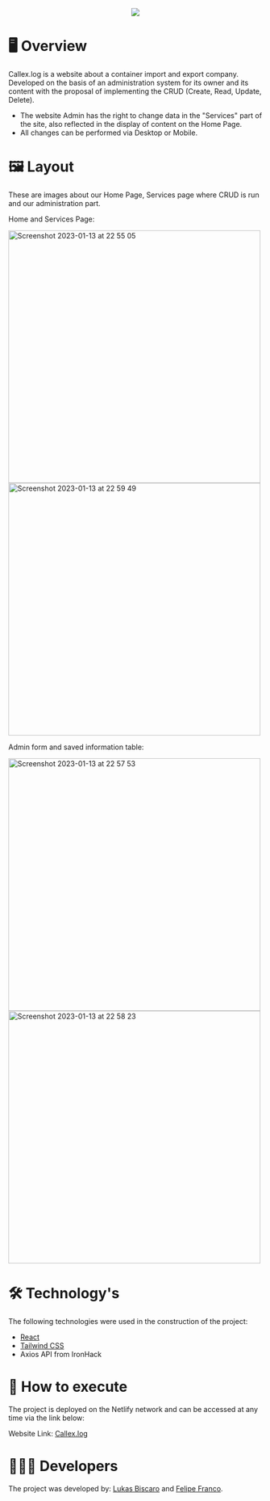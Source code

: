 <p align="center">
<img src="https://user-images.githubusercontent.com/83661031/212444447-06f636db-29c8-49e8-871f-3b5872a9b676.png"/>
</p>

# 🖥️ Overview

Callex.log is a website about a container import and export company. Developed on the basis of an administration system for its owner and its content with the proposal of implementing the CRUD (Create, Read, Update, Delete).

<ul>
<li>The website Admin has the right to change data in the "Services" part of the site, also reflected in the display of content on the Home Page.</li>
<li>All changes can be performed via Desktop or Mobile.</li>
</ul>

# 🖼️ Layout

These are images about our Home Page, Services page where CRUD is run and our administration part.

<div>

Home and Services Page:

<img width="500" alt="Screenshot 2023-01-13 at 22 55 05" src="https://user-images.githubusercontent.com/83661031/212445748-5912cf0b-846a-4adb-b210-52cf5988cd16.png">

<img width="500" alt="Screenshot 2023-01-13 at 22 59 49" src="https://user-images.githubusercontent.com/83661031/212445755-9399509e-7417-4f60-81aa-d72d1d307512.png">

Admin form and saved information table:

<img width="500" alt="Screenshot 2023-01-13 at 22 57 53" src="https://user-images.githubusercontent.com/83661031/212445760-0b554622-40b2-4d57-b9e9-1b224ba06229.png">

<img width="500" alt="Screenshot 2023-01-13 at 22 58 23" src="https://user-images.githubusercontent.com/83661031/212445765-b9335b82-0fb2-4caa-b5d6-e1815b1afa85.png">

</div>

# 🛠️ Technology's

The following technologies were used in the construction of the project:

<ul>
<li><a href="https://reactjs.org/" target="_blank">React</a></li>
<li><a href="https://tailwindcss.com/" target="_blank">Tailwind CSS</a></li>
<li> Axios API from IronHack </li>
</ul>

# 🚀 How to execute

The project is deployed on the Netlify network and can be accessed at any time via the link below:

Website Link: <a href="https://callex-log.netlify.app/" target="_blank">Callex.log</a>

# 👨🏻‍💻 Developers

The project was developed by: <a href="https://github.com/lukasbiscaro">Lukas Biscaro</a> and <a href="https://github.com/felipeffranco">Felipe Franco</a>.




